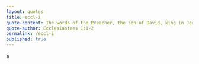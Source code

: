 ```yaml
---
layout: quotes
title: eccl-i
quote-content: The words of the Preacher, the son of David, king in Jerusalem. Vanity of vanities, saith the Preacher, vanity of vanities; all is vanity.
quote-author: Ecclesiastees 1:1-2
permalink: /eccl-i
published: true
---
```

a
